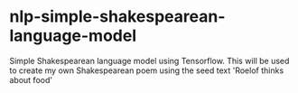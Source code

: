 # nlp-simple-shakespearean-language-model
Simple Shakespearean language model using Tensorflow. This will be used to create my own Shakespearean poem using the seed text 'Roelof thinks about food'

